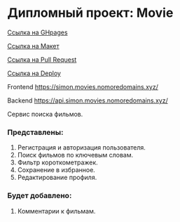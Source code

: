 # Дипломный проект: Movie

[Ссылка на GHpages](https://rojy87.github.io/movies-explorer-frontend/)

[Ссылка на Макет](https://www.figma.com/file/vAwEPKplz6KNd86xHVA5gc/Diploma-Simon?type=design&node-id=41457%3A42146&mode=dev)

[Ссылка на Pull Request](https://github.com/RoJy87/movies-explorer-frontend/pull/2)

[Ссылка на Deploy](https://simon.movies.nomoredomains.xyz/movies)

Frontend https://simon.movies.nomoredomains.xyz/

Backend https://api.simon.movies.nomoredomains.xyz/

Сервис поиска фильмов.

### Представлены:

1. Регистрация и авторизация пользователя.
2. Поиск фильмов по ключевым словам.
3. Фильтр короткометражек.
4. Сохранение в избранное.
5. Редактирование профиля.

### Будет добавлено:

1. Комментарии к фильмам.
